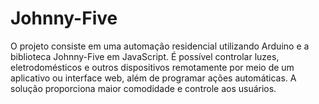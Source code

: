# Johnny-Five
O projeto consiste em uma automação residencial utilizando Arduino e a biblioteca Johnny-Five em JavaScript. É possível controlar luzes, eletrodomésticos e outros dispositivos remotamente por meio de um aplicativo ou interface web, além de programar ações automáticas. A solução proporciona maior comodidade e controle aos usuários.
